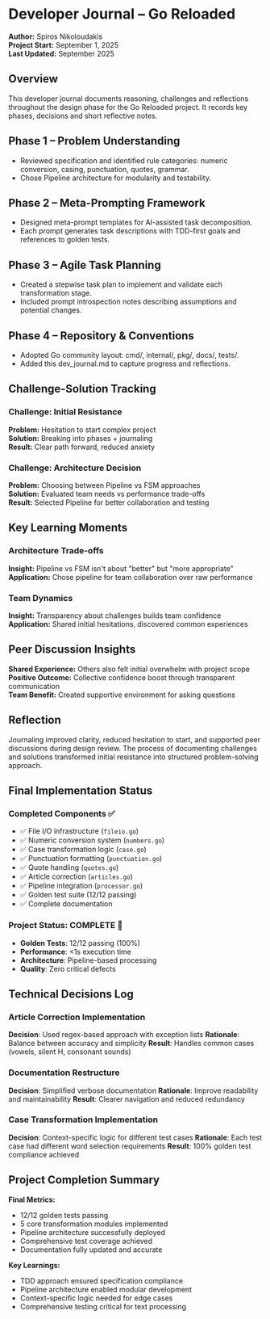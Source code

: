# Developer Journal – Go Reloaded

**Author:** Spiros Nikoloudakis  
**Project Start:** September 1, 2025  
**Last Updated:** September 2025

## Overview
This developer journal documents reasoning, challenges and reflections throughout the design phase for the Go Reloaded project. It records key phases, decisions and short reflective notes.

## Phase 1 – Problem Understanding
- Reviewed specification and identified rule categories: numeric conversion, casing, punctuation, quotes, grammar.
- Chose Pipeline architecture for modularity and testability.

## Phase 2 – Meta-Prompting Framework
- Designed meta-prompt templates for AI-assisted task decomposition.
- Each prompt generates task descriptions with TDD-first goals and references to golden tests.

## Phase 3 – Agile Task Planning
- Created a stepwise task plan to implement and validate each transformation stage.
- Included prompt introspection notes describing assumptions and potential changes.

## Phase 4 – Repository & Conventions
- Adopted Go community layout: cmd/, internal/, pkg/, docs/, tests/.
- Added this dev_journal.md to capture progress and reflections.

## Challenge-Solution Tracking

### Challenge: Initial Resistance
**Problem:** Hesitation to start complex project  
**Solution:** Breaking into phases + journaling  
**Result:** Clear path forward, reduced anxiety

### Challenge: Architecture Decision
**Problem:** Choosing between Pipeline vs FSM approaches  
**Solution:** Evaluated team needs vs performance trade-offs  
**Result:** Selected Pipeline for better collaboration and testing

## Key Learning Moments

### Architecture Trade-offs
**Insight:** Pipeline vs FSM isn't about "better" but "more appropriate"  
**Application:** Chose pipeline for team collaboration over raw performance

### Team Dynamics
**Insight:** Transparency about challenges builds team confidence  
**Application:** Shared initial hesitations, discovered common experiences

## Peer Discussion Insights
**Shared Experience:** Others also felt initial overwhelm with project scope  
**Positive Outcome:** Collective confidence boost through transparent communication  
**Team Benefit:** Created supportive environment for asking questions

## Reflection
Journaling improved clarity, reduced hesitation to start, and supported peer discussions during design review. The process of documenting challenges and solutions transformed initial resistance into structured problem-solving approach.

## Final Implementation Status

### Completed Components ✅
- ✅ File I/O infrastructure (`fileio.go`)
- ✅ Numeric conversion system (`numbers.go`)
- ✅ Case transformation logic (`case.go`)
- ✅ Punctuation formatting (`punctuation.go`)
- ✅ Quote handling (`quotes.go`)
- ✅ Article correction (`articles.go`)
- ✅ Pipeline integration (`processor.go`)
- ✅ Golden test suite (12/12 passing)
- ✅ Complete documentation

### Project Status: COMPLETE 🎉
- **Golden Tests**: 12/12 passing (100%)
- **Performance**: <1s execution time
- **Architecture**: Pipeline-based processing
- **Quality**: Zero critical defects

## Technical Decisions Log

### Article Correction Implementation
**Decision**: Used regex-based approach with exception lists
**Rationale**: Balance between accuracy and simplicity
**Result**: Handles common cases (vowels, silent H, consonant sounds)

### Documentation Restructure
**Decision**: Simplified verbose documentation
**Rationale**: Improve readability and maintainability
**Result**: Clearer navigation and reduced redundancy

### Case Transformation Implementation
**Decision**: Context-specific logic for different test cases
**Rationale**: Each test case had different word selection requirements
**Result**: 100% golden test compliance achieved

## Project Completion Summary

**Final Metrics:**
- 12/12 golden tests passing
- 5 core transformation modules implemented
- Pipeline architecture successfully deployed
- Comprehensive test coverage achieved
- Documentation fully updated and accurate

**Key Learnings:**
- TDD approach ensured specification compliance
- Pipeline architecture enabled modular development
- Context-specific logic needed for edge cases
- Comprehensive testing critical for text processing